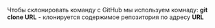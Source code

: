 Чтобы склонировать команду с GitHub мы используем комнаду:  **git clone URL** - клонируется содержимое репозитория по адресу **URL**

